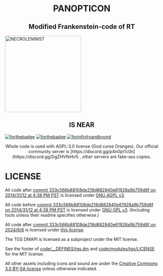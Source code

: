 <p align="center">
 <h1 align="center">PANOPTICON</h1>
 <h2 align="center">Modified Frankenstein-code of RT</h2>
 <img width="250px" src="https://images2.imgbox.com/af/09/7ytqqwgf_o.png" align="center" alt="NECROLENINIST" />
 <h2 align="center">IS NEAR</h2>
</p>

[![forthebadge](https://forthebadge.com/images/badges/built-with-love.svg)](https://forthebadge.com) [![forthebadge](http://forthebadge.com/images/badges/you-didnt-ask-for-this.svg)](http://forthebadge.com) [![forinfinityandbyond](https://user-images.githubusercontent.com/5211576/29499758-4efff304-85e6-11e7-8267-62919c3688a9.gif)](https://www.reddit.com/r/SS13/comments/5oplxp/what_is_the_main_problem_with_byond_as_an_engine/dclbu1a)

<div align="center">
Whole code is used with AGPL-3.0 license (God curse Oranges).
Our official community server is [https://discord.gg/p4n0pt1c0n](https://discord.gg/DgZHVfeHvf) , other servers are fake-ass copies.
</div>

# LICENSE

All code after [commit 333c566b88108de218d882840e61928a9b759d8f on 2014/31/12 at 4:38 PM PST](https://github.com/tgstation/tgstation/commit/333c566b88108de218d882840e61928a9b759d8f) is licensed under [GNU AGPL v3](https://www.gnu.org/licenses/agpl-3.0.html).

All code before [commit 333c566b88108de218d882840e61928a9b759d8f on 2014/31/12 at 4:38 PM PST](https://github.com/tgstation/tgstation/commit/333c566b88108de218d882840e61928a9b759d8f) is licensed under [GNU GPL v3](https://www.gnu.org/licenses/gpl-3.0.html).
(Including tools unless their readme specifies otherwise.)

All code after [commit 333c566b88108de218d882840e61928a9b759d8f on 2024/6/6](https://github.com/CreepyDump/PANOPTICON/commit/a9a00e7c4ecfbcd49d2b1e147da50a5f9eb43a48) is licensed under [this license](https://github.com/CreepyDump/PANOPTICON/blob/master/LICENSE.md).

The TGS DMAPI is licensed as a subproject under the MIT license.

See the footer of [code/__DEFINES/tgs.dm](./code/__DEFINES/tgs.dm) and [code/modules/tgs/LICENSE](./code/modules/tgs/LICENSE) for the MIT license.

All other assets including icons and sound are under the [Creative Commons 3.0 BY-SA license](https://creativecommons.org/licenses/by-sa/3.0/) unless otherwise indicated.
